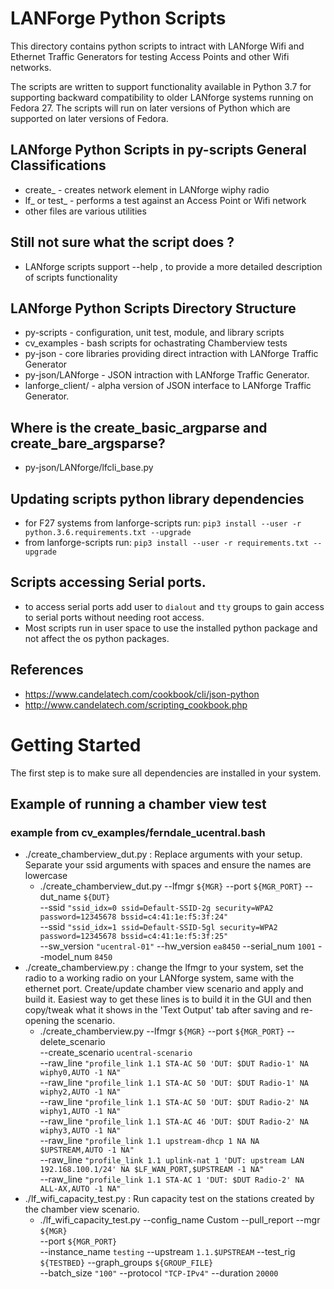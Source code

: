 # LANForge Python Scripts
This directory contains python scripts to intract with LANforge Wifi and Ethernet Traffic Generators for testing Access Points and other Wifi networks.

The scripts are written to support functionality available in Python 3.7 for supporting backward compatibility to older LANforge systems running on Fedora 27. The scripts will run on later versions of Python which are supported on later versions of Fedora.

## LANforge Python Scripts in py-scripts General Classifications

* create_ - creates network element in LANforge wiphy radio
* lf_ or test_ - performs a test against an Access Point or Wifi network
* other files  are various utilities

## Still not sure what the script does ?
* LANforge scripts support --help , to provide a more detailed description of scripts functionality

## LANforge Python Scripts Directory Structure
* py-scripts - configuration, unit test, module, and library scripts
* cv_examples - bash scripts for ochastrating Chamberview tests 
* py-json - core libraries providing direct intraction with LANforge Traffic Generator
* py-json/LANforge - JSON intraction with LANforge Traffic Generator.
* lanforge_client/ - alpha version of JSON interface to LANforge Traffic Generator.

## Where is the create_basic_argparse and create_bare_argsparse?
* py-json/LANforge/lfcli_base.py 
## Updating scripts python library dependencies 
* for F27 systems from lanforge-scripts run: `pip3 install --user -r python.3.6.requirements.txt --upgrade`
* from lanforge-scripts run:  `pip3 install --user -r requirements.txt --upgrade`
## Scripts accessing Serial ports. 
* to access serial ports add user to `dialout` and `tty` groups to gain access to serial ports without needing root access.
* Most scripts run in user space to use the installed python package and not affect the os python packages.



## References
* https://www.candelatech.com/cookbook/cli/json-python
* http://www.candelatech.com/scripting_cookbook.php


# Getting Started

The first step is to make sure all dependencies are installed in your system.

## Example of running a chamber view test
### example from cv_examples/ferndale_ucentral.bash
* ./create_chamberview_dut.py : Replace arguments with your setup.  Separate your ssid arguments with spaces and ensure the names are lowercase
  * ./create_chamberview_dut.py --lfmgr `${MGR}` --port `${MGR_PORT}` --dut_name `${DUT}` \
  --ssid `"ssid_idx=0 ssid=Default-SSID-2g security=WPA2 password=12345678 bssid=c4:41:1e:f5:3f:24"` \
  --ssid `"ssid_idx=1 ssid=Default-SSID-5gl security=WPA2 password=12345678 bssid=c4:41:1e:f5:3f:25"` \
  --sw_version `"ucentral-01"` --hw_version `ea8450` --serial_num `1001` --model_num `8450`
* ./create_chamberview.py : change the lfmgr to your system, set the radio to a working radio on your LANforge system, same with the ethernet port.  Create/update chamber view scenario and apply and build it. Easiest way to get these lines is to build it in the GUI and then copy/tweak what it shows in the 'Text Output' tab after saving and re-opening the scenario.
  * ./create_chamberview.py --lfmgr `${MGR}` --port `${MGR_PORT}` --delete_scenario \
  --create_scenario `ucentral-scenario` \
  --raw_line `"profile_link 1.1 STA-AC 50 'DUT: $DUT Radio-1' NA wiphy0,AUTO -1 NA"` \
  --raw_line `"profile_link 1.1 STA-AC 50 'DUT: $DUT Radio-1' NA wiphy2,AUTO -1 NA"` \
  --raw_line `"profile_link 1.1 STA-AC 50 'DUT: $DUT Radio-2' NA wiphy1,AUTO -1 NA"` \
  --raw_line `"profile_link 1.1 STA-AC 46 'DUT: $DUT Radio-2' NA wiphy3,AUTO -1 NA"` \
  --raw_line `"profile_link 1.1 upstream-dhcp 1 NA NA $UPSTREAM,AUTO -1 NA" `\
  --raw_line `"profile_link 1.1 uplink-nat 1 'DUT: upstream LAN 192.168.100.1/24' NA $LF_WAN_PORT,$UPSTREAM -1 NA"` \
  --raw_line `"profile_link 1.1 STA-AC 1 'DUT: $DUT Radio-2' NA ALL-AX,AUTO -1 NA"`
* ./lf_wifi_capacity_test.py : Run capacity test on the stations created by the chamber view scenario.
  * ./lf_wifi_capacity_test.py --config_name Custom --pull_report --mgr `${MGR}` \
  --port `${MGR_PORT}` \
  --instance_name `testing` --upstream `1.1.$UPSTREAM` --test_rig `${TESTBED}` --graph_groups `${GROUP_FILE}` \
  --batch_size `"100"` --protocol `"TCP-IPv4"` --duration `20000`


